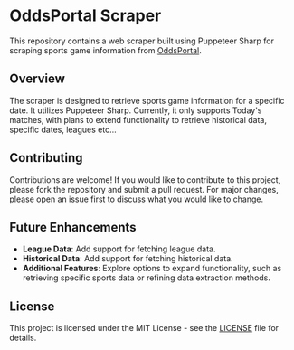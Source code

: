 # OddsPortal Scraper

This repository contains a web scraper built using Puppeteer Sharp for scraping sports game information from [OddsPortal](https://www.oddsportal.com/).

## Overview

The scraper is designed to retrieve sports game information for a specific date. It utilizes Puppeteer Sharp. Currently, it only supports Today's matches, with plans to extend functionality to retrieve historical data, specific dates, leagues etc...

## Contributing

Contributions are welcome! If you would like to contribute to this project, please fork the repository and submit a pull request. For major changes, please open an issue first to discuss what you would like to change.

## Future Enhancements

- **League Data**: Add support for fetching league data.
- **Historical Data**: Add support for fetching historical data.
- **Additional Features**: Explore options to expand functionality, such as retrieving specific sports data or refining data extraction methods.

## License

This project is licensed under the MIT License - see the [LICENSE](https://github.com/maashhCS/Oddsportal-Scraper/blob/master/LICENSE.txt) file for details.
